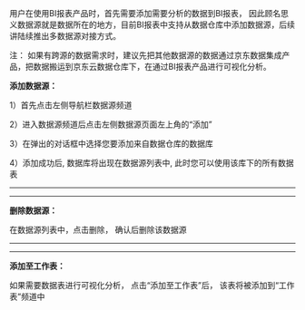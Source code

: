 用户在使用BI报表产品时，首先需要添加需要分析的数据到BI报表， 因此顾名思义数据源就是数据所在的地方，目前BI报表中支持从数据仓库中添加数据源，后续讲陆续推出多数据源对接方式。

注： 如果有跨源的数据需求时，建议先把其他数据源的数据通过京东数据集成产品，把数据搬运到京东云数据仓库下，在通过BI报表产品进行可视化分析。

**添加数据源：**

1）首先点击左侧导航栏数据源频道

2）进入数据源频道后点击左侧数据源页面左上角的“添加”

3）在弹出的对话框中选择您要添加来自数据仓库的数据库

4）添加成功后, 数据库将出现在数据源列表中, 此时您可以使用该库下的所有数据表

****

****

**删除数据源：**

在数据源列表中，点击删除， 确认后删除该数据源

****

****

**添加至工作表：**

如果需要数据表进行可视化分析， 点击“添加至工作表”后， 该表将被添加到“工作表”频道中